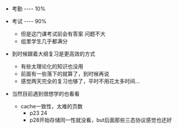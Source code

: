 * 考勤   ----    10%
* 考试   ----     90%
  * 但是这门课考试前会有答案 问题不大
  * 组里学生几乎都满分


* 到时候跟着大纲复习是更高效的方式
  * 有些太理论化的知识也没用
  * 前面有一些落下的就算了，到时候再说
  * 感觉两天完全的复习也够了，平时不用花太多时间...
* 当然目前遇到很想学的也看看
  * cache一致性，太难的页数
    * p23 24
    * p28开始存储同一性就没看，but后面那些三态协议感觉也还好

